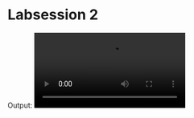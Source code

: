# Labsession 2

Output:
<video controls src="Screen Recording 2025-04-22 at 4.29.26 PM.mov" title="Title"></video>
